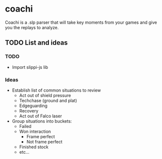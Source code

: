 # coachi

Coachi is a .slp parser that will take key moments from your games and give you the replays to analyze.

## TODO List and ideas

### TODO
- Import slippi-js lib

### Ideas
- Establish list of common situations to review
    - Act out of shield pressure
    - Techchase (ground and plat)
    - Edgeguarding
    - Recovery
    - Act out of Falco laser
- Group situations into buckets:
    - Failed
    - Won interaction
        - Frame perfect
        - Not frame perfect
    - Finished stock
    - etc...
